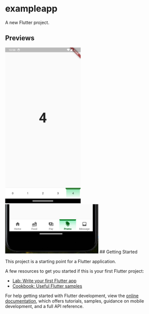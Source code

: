 # exampleapp

A new Flutter project.

<!-- https://github.com/feelfireff1/flutter_bottom_nav_like_gojek/blob/main/previews/example%201.jpg -->
## Previews
<!-- <img src="previews/example%201.jpg" alt="Example 1" > -->
<img src="https://github.com/feelfireff1/flutter_bottom_nav_like_gojek/blob/main/previews/example%201.jpg" height="500" alt="Example 1">
<img src="https://github.com/feelfireff1/flutter_bottom_nav_like_gojek/blob/main/previews/example%202.jpg" width="300" alt="Example 1">
## Getting Started

This project is a starting point for a Flutter application.

A few resources to get you started if this is your first Flutter project:

- [Lab: Write your first Flutter app](https://docs.flutter.dev/get-started/codelab)
- [Cookbook: Useful Flutter samples](https://docs.flutter.dev/cookbook)

For help getting started with Flutter development, view the
[online documentation](https://docs.flutter.dev/), which offers tutorials,
samples, guidance on mobile development, and a full API reference.
